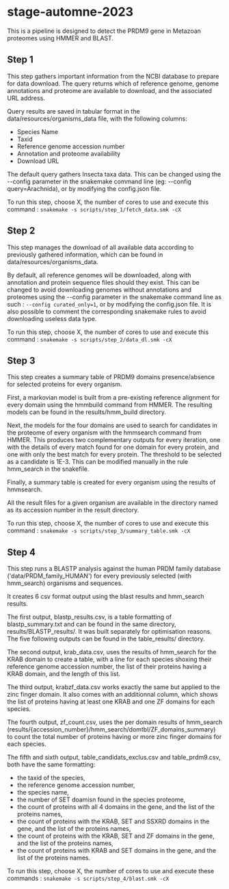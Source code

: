 # stage-automne-2023
This is a pipeline is designed to detect the PRDM9 gene in Metazoan proteomes using HMMER and BLAST.  

## Step 1   
This step gathers important information from the NCBI database to prepare for data download. The query returns which of reference genome, genome annotations and proteome are available to download, and the associated URL address.  

Query results are saved in tabular format in the data/resources/organisms_data file, with the following columns:  
- Species Name  
- Taxid  
- Reference genome accession number  
- Annotation and proteome availability  
- Download URL  

The default query gathers Insecta taxa data. This can be changed using the --config parameter in the snakemake command line (eg: --config query=Arachnida), or by modifying the config.json file.

To run this step, choose X, the number of cores to use and execute this command :
    `snakemake -s scripts/step_1/fetch_data.smk -cX`
## Step 2  
This step manages the download of all available data according to previously gathered information, which can be found in data/resources/organisms_data.   

By default, all reference genomes will be downloaded, along with annotation and protein sequence files should they exist. This can be changed to avoid downloading  genomes without annotations and proteomes using the --config parameter in the snakemake command line as such : `--config curated_only=1`, or by modifying the config.json file. It is also possible to comment the corresponding snakemake rules to avoid downloading useless data type.   

To run this step, choose X, the number of cores to use and execute this command :
    `snakemake -s scripts/step_2/data_dl.smk -cX`
## Step 3   
This step creates a summary table of PRDM9 domains presence/absence for selected proteins for every organism.   
 
First, a markovian model is built from a pre-existing reference alignment for every domain using the hmmbuild command from HMMER. The resulting models can be found in the results/hmm_build directory.  

Next, the models for the four domains are used to search for candidates in the proteome of every organism with the hmmsearch command from HMMER. This produces two complementary outputs for every iteration, one with the details of every match found for one domain for every protein, and one with only the best match for every protein. The threshold to be selected as a candidate is 1E-3. This can be modified manually in the rule hmm_search in the snakefile.   

Finally, a summary table is created for every organism using the results of hmmsearch.  

All the result files for a given organism are available in the directory named as its accession number in the result directory.  

To run this step, choose X, the number of cores to use and execute this command :
    `snakemake -s scripts/step_3/summary_table.smk -cX`
## Step 4  
This step runs a BLASTP analysis against the human PRDM family database ('data/PRDM_family_HUMAN') for every previously selected (with hmm_search) organisms and sequences.   

It creates 6 csv format output using the blast results and hmm_search results.  

The first output, blastp_results.csv, is a table formatting of blastp_summary.txt and can be found in the same directory, results/BLASTP_results/. It was built separately for optimisation reasons.    
The five following outputs can be found in the table_results/ directory.  

The second output, krab_data.csv, uses the results of hmm_search for the KRAB domain to create a table, with a line for each species shoxing their reference genome accession number, the list of their proteins having a KRAB domain, and the length of this list.  

The third output, krabzf_data.csv works exactly the same but applied to the zinc finger domain. It also comes with an additionnal column, which shows the list of proteins having at least one KRAB and one ZF domains for each species.  

The fourth output, zf_count.csv, uses the per domain results of hmm_search (results/{accession_number}/hmm_search/domtbl/ZF_domains_summary)  to count the total number of proteins having or more zinc finger domains for each species.   

The fifth and sixth output, table_candidats_exclus.csv and table_prdm9.csv, both have the same formatting:  
- the taxid of the species,  
- the reference genome accession number,  
- the species name,  
- the number of SET doamisn found in the species proteome,  
- the count of proteins with all 4 domains in the gene, and the list of the proteins names,  
- the count of proteins with the KRAB, SET and SSXRD domains in the gene, and the list of the proteins names,  
- the count of proteins with the KRAB, SET and ZF domains in the gene, and the list of the proteins names,  
- the count of proteins with KRAB and SET domains in the gene, and the list of the proteins names.  

To run this step, choose X, the number of cores to use and execute these commands :
    `snakemake -s scripts/step_4/blast.smk -cX`
